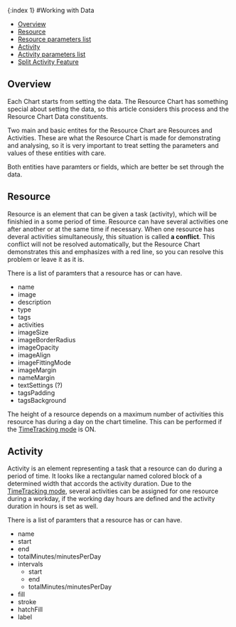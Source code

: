 {:index 1}
#Working with Data

* [Overview](#overview)
* [Resource](#resource)
 * [Resource parameters list](#resource_parameters_list)
* [Activity](#activity)
 * [Activity parameters list](#activity_parameters_list)
 * [Split Activity Feature](#split_activity_feature)

## Overview

Each Chart starts from setting the data. The Resource Chart has something special about setting the data, so this article considers this process and the Resource Chart Data constituents.

Two main and basic entites for the Resource Chart are Resources and Activities. These are what the Resource Chart is made for demonstrating and analysing, so it is very important to treat setting the parameters and values of these entities with care.

Both entities have paramters or fields, which are better be set through the data.

## Resource

Resource is an element that can be given a task (activity), which will be finishied in a some period of time. Resource can have several activities one after another or at the same time if necessary. When one resource has deveral activities simultaneously, this situation is called **a conflict**. This conflict will not be resolved automatically, but the Resource Chart demonstrates this and emphasizes with a red line, so you can resolve this problem or leave it as it is.

There is a list of paramters that a resource has or can have. 

 - name
 - image
 - description
 - type
 - tags
 - activities
 - imageSize
 - imageBorderRadius
 - imageOpacity
 - imageAlign
 - imageFittingMode
 - imageMargin
 - nameMargin
 - textSettings (?)
 - tagsPadding
 - tagsBackground

The height of a resource depends on a maximum number of activities this resource has during a day on the chart timeline. This can be performed if the [TimeTracking mode](TimeTracking_Mode) is ON.


 ## Activity

 Activity is an element representing a task that a resource can do during a period of time. It looks like a rectangular named colored block of a determined width that accords the activity duration. Due to the [TimeTracking mode](TimeTracking_Mode), several activities can be assigned for one resource during a workday, if the working day hours are defined and the activity duration in hours is set as well. 

 There is a list of paramters that a resource has or can have. 

 - name
 - start
 - end
 - totalMinutes/minutesPerDay
 - intervals
   - start
   - end
   - totalMinutes/minutesPerDay
 - fill
 - stroke
 - hatchFill
 - label